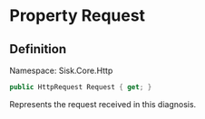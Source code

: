 # Property Request

## Definition
Namespace: Sisk.Core.Http

```csharp
public HttpRequest Request { get; }
```

Represents the request received in this diagnosis.

